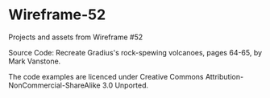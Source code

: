 # Wireframe-52
Projects and assets from Wireframe #52

Source Code: Recreate Gradius's rock-spewing volcanoes, pages 64-65, by Mark Vanstone.

The code examples are licenced under Creative Commons Attribution-NonCommercial-ShareAlike 3.0 Unported.
